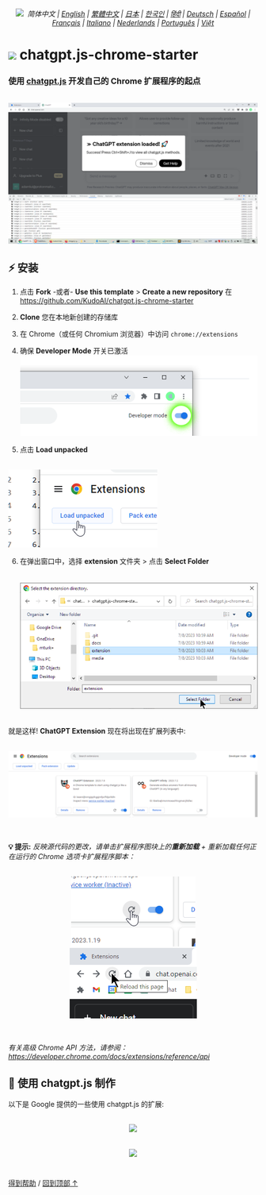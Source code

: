 <a id="top"></a>

<div align="center">
    <h6>
        <picture>
            <source type="image/svg+xml" media="(prefers-color-scheme: dark)" srcset="https://assets.chatgptjs.org/images/icons/earth-americas-white-icon32.svg?v=main">
            <img height=14 src="https://assets.chatgptjs.org/images/icons/earth-americas-icon32.svg?v=main">
        </picture>
        &nbsp;简体中文 |
        <a href="../..#readme">English</a> |
        <a href="../zh-tw#readme">繁體中文</a> |
        <a href="../ja#readme">日本</a> |
        <a href="../ko#readme">한국인</a> |
        <a href="../hi#readme">हिंदी</a> |
        <a href="../de#readme">Deutsch</a> |
        <a href="../es#readme">Español</a> |
        <a href="../fr#readme">Français</a> |
        <a href="../it#readme">Italiano</a> |
        <a href="../nl#readme">Nederlands</a> |
        <a href="../pt#readme">Português</a> |
        <a href="../vi#readme">Việt</a>
    </h6>
</div>

# <img height=21 src="https://assets.chatgptjs.org/images/icons/platforms/chrome/icon32.png?v=e638eac"> chatgpt.js-chrome-starter

<h3>使用 <a href="https://github.com/KudoAI/chatgpt.js">chatgpt.js</a> 开发自己的 Chrome 扩展程序的起点</h3>

<br>

<img src="../../images/screenshots/extension-loaded.png">

## ⚡ 安装

1. 点击 **Fork** -或者- **Use this template** > **Create a new repository** 在 https://github.com/KudoAI/chatgpt.js-chrome-starter

2. **Clone** 您在本地新创建的存储库

3. 在 Chrome（或任何 Chromium 浏览器）中访问 `chrome://extensions`

4. 确保 **Developer Mode** 开关已激活<br>
![](../../images/screenshots/developer-mode-toggle.png)

5. 点击 **Load unpacked**<br><br>
<img src="../../images/screenshots/load-unpacked-button.png">
<br>

6. 在弹出窗口中，选择 **extension** 文件夹 > 点击 **Select Folder**<br><br><br>
<img src="../../images/screenshots/select-extension-folder.png"><br><br>

就是这样! **ChatGPT Extension** 现在将出现在扩展列表中:

<br>

<img src="../../images/screenshots/chatgpt-extension-in-list.png">

<p><br>

**💡 提示:** _反映源代码的更改，请单击扩展程序图块上的**重新加载** + 重新加载任何正在运行的 Chrome 选项卡扩展程序脚本：_

<div align="center">

<br>

<img src="../../images/screenshots/reload-extension-button.png">
<img src="../../images/screenshots/reload-page-button.png">

<p><br>

</div>

_有关高级 Chrome API 方法，请参阅：https://developer.chrome.com/docs/extensions/reference/api_

## 🤖 使用 chatgpt.js 制作

以下是 Google 提供的一些使用 chatgpt.js 的扩展:

<div align="center">

<br>


<a href="https://chatgptinfinity.com" target="_blank" rel="noopener">
    <img width=777 src="https://cdn.jsdelivr.net/gh/adamlui/chatgpt-infinity@0f48c4e/chrome/images/tiles/marquee-promo-tile-1400x560.png">
</a>

<p><br>

<a href="https://chatgptwidescreen.com" target="_blank" rel="noopener">
    <img width=777 src="https://cdn.jsdelivr.net/gh/adamlui/chatgpt-widescreen@3ed0950/chrome/images/tiles/marquee-promo-tile-1400x560.png">
</a>

</div>

#

<a href="https://github.com/KudoAI/chatgpt.js-chrome-starter/issues">得到帮助</a> / <a href="#top">回到顶部 ↑</a>
